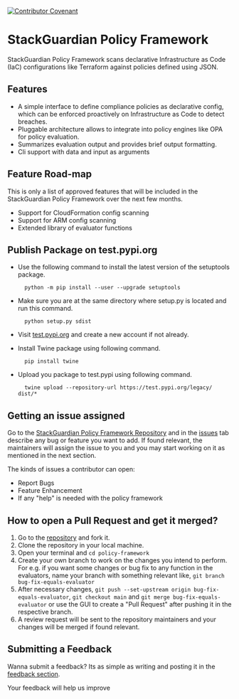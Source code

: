 [![Contributor Covenant](https://img.shields.io/badge/Contributor%20Covenant-2.1-4baaaa.svg)](code_of_conduct.md)

# StackGuardian Policy Framework

StackGuardian Policy Framework scans declarative Infrastructure as Code (IaC) configurations like Terraform against policies defined using JSON.

## Features
- A simple interface to define compliance policies as declarative config, which can be enforced proactively on Infrastructure as Code to detect breaches.
- Pluggable architecture allows to integrate into policy engines like OPA for policy evaluation.
- Summarizes evaluation output and provides brief output formatting.
- Cli support with data and input as arguments

## Feature Road-map
This is only a list of approved features that will be included in the StackGuardian Policy Framework over the next few months.
- Support for CloudFormation config scanning
- Support for ARM config scanning
- Extended library of evaluator functions

## Publish Package on test.pypi.org
* Use the following command to install the latest version of the setuptools package.
  ```
    python -m pip install --user --upgrade setuptools
  ```
  
* Make sure you are at the same directory where setup.py is located and run this command.
  ```
    python setup.py sdist
  ```
* Visit <a href="https://test.pypi.org/">test.pypi.org</a> and create a new account if not already.
* Install Twine package using following command.
  ```
    pip install twine
  ```
* Upload you package to test.pypi using following command.
  ```
    twine upload --repository-url https://test.pypi.org/legacy/ dist/*
  ```

## Getting an issue assigned

Go to the <a href="https://github.com/StackGuardian/policy-framework">StackGuardian Policy Framework Repository</a> and in the <a href="https://github.com/stackguardian/policy-framework/issues">issues</a> tab describe any bug or feature you want to add. If found relevant, the maintainers will assign the issue to you and you may start working on it as mentioned in the next section.
<p>The kinds of issues a contributor can open:</p>
 <ul>
	<li>Report Bugs</li>
	<li>Feature Enhancement</li>
	<li>If any "help" is needed with the policy framework</li>
 </ul>

## How to open a Pull Request and get it merged?

 1. Go to the <a href ="https://github.com/StackGuardian/policy-framework">repository</a> and fork it.
 2. Clone the repository in your local machine.
 3. Open your terminal and ```cd policy-framework```
 4. Create your own branch to work on the changes you intend to perform. For e.g. if you want some changes or bug fix to any function in the evaluators, name your branch with something relevant like, ```git branch bug-fix-equals-evaluator```
 5. After necessary changes, ```git push --set-upstream origin bug-fix-equals-evaluator```, ```git checkout main``` and ```git merge bug-fix-equals-evaluator``` or use the GUI to create a "Pull Request" after pushing it in the respective branch.
 6. A review request will be sent to the repository maintainers and your changes will be merged if found relevant.

## Submitting a Feedback

Wanna submit a feedback? Its as simple as writing and posting it in the <a href="https://github.com/StackGuardian/feedback/discussions/8">feedback section</a>.
<p>Your feedback will help us improve</p>